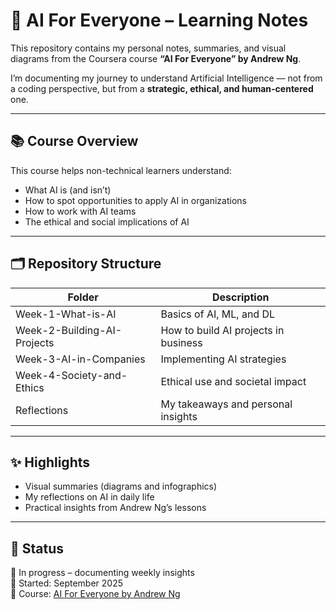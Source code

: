 # 🤖 AI For Everyone – Learning Notes

This repository contains my personal notes, summaries, and visual diagrams from the Coursera course **“AI For Everyone” by Andrew Ng**.

I’m documenting my journey to understand Artificial Intelligence — not from a coding perspective, but from a **strategic, ethical, and human-centered** one.

---

## 📚 Course Overview
This course helps non-technical learners understand:
- What AI is (and isn’t)
- How to spot opportunities to apply AI in organizations
- How to work with AI teams
- The ethical and social implications of AI

---

## 🗂 Repository Structure
| Folder | Description |
|--------|--------------|
| Week-1-What-is-AI | Basics of AI, ML, and DL |
| Week-2-Building-AI-Projects | How to build AI projects in business |
| Week-3-AI-in-Companies | Implementing AI strategies |
| Week-4-Society-and-Ethics | Ethical use and societal impact |
| Reflections | My takeaways and personal insights |

---

## ✨ Highlights
- Visual summaries (diagrams and infographics)
- My reflections on AI in daily life
- Practical insights from Andrew Ng’s lessons

---

## 🧩 Status
🚀 In progress – documenting weekly insights  
📅 Started: September 2025  
📘 Course: [AI For Everyone by Andrew Ng](https://www.coursera.org/learn/ai-for-everyone)
